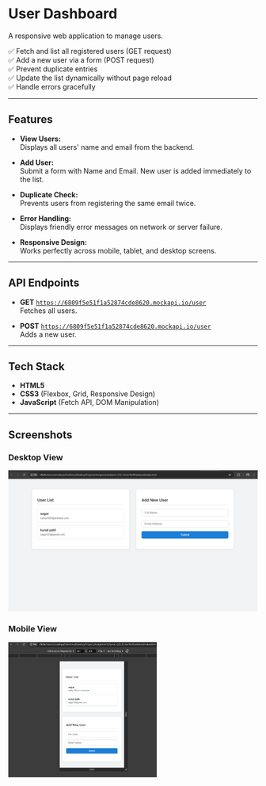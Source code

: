 # User Dashboard

A responsive web application to manage users.

✅ Fetch and list all registered users (GET request)  
✅ Add a new user via a form (POST request)  
✅ Prevent duplicate entries  
✅ Update the list dynamically without page reload  
✅ Handle errors gracefully

---

## Features

- **View Users:**  
  Displays all users' name and email from the backend.

- **Add User:**  
  Submit a form with Name and Email. New user is added immediately to the list.

- **Duplicate Check:**  
  Prevents users from registering the same email twice.

- **Error Handling:**  
  Displays friendly error messages on network or server failure.

- **Responsive Design:**  
  Works perfectly across mobile, tablet, and desktop screens.

---

## API Endpoints

- **GET** [`https://6809f5e51f1a52874cde8620.mockapi.io/user`](https://6809f5e51f1a52874cde8620.mockapi.io/user)  
  Fetches all users.

- **POST** [`https://6809f5e51f1a52874cde8620.mockapi.io/user`](https://6809f5e51f1a52874cde8620.mockapi.io/user)  
  Adds a new user.

---

## Tech Stack

- **HTML5**
- **CSS3** (Flexbox, Grid, Responsive Design)
- **JavaScript** (Fetch API, DOM Manipulation)

---

## Screenshots

### Desktop View
<img src="./screenshots/desktop-view.png" width="600"/>

### Mobile View
<img src="./screenshots/mobile-view.png" width="300"/>
